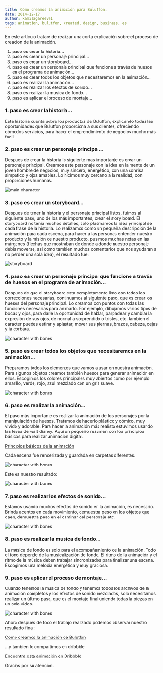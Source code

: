 ```yaml
---
title: Cómo creamos la animación para Bulutfon.
date: 2014-12-17
author: kamilagareeva1
tags: animation, bulutfon, created, design, business, es
---
```


En este artículo trataré de realizar una corta explicación sobre el proceso de creacion de la animación.

1. paso es crear la historia...
2. paso es crear un personaje principal...
3. paso es crear un storyboard...
4. paso es crear un personaje principal que funcione a través de huesos en el programa de animación...
5. paso es crear todos los objetos que necesitaremos en la animación...
6. paso es realizar la animación...
7. paso es realizar los efectos de sonido...
8. paso es realizar la musica de fondo...
9. paso es aplicar el proceso de montaje...


### 1. paso es crear la historia...

Esta historia cuenta sobre los productos de Bulutfon, explicando todas las oportunidades que Bulutfon proporciona a sus clientes, ofreciendo cómodos servicios, para hacer el emprendimiento de negocios mucho más facil.

### 2. paso es crear un personaje principal...

Despues de crear la historia lo siguiente mas importante es crear un personaje principal. Creamos este personaje con la idea en la mente de un joven hombre de negocios, muy sincero, energético, con una sonrisa simpático y ojos amables. Lo hicimos muy cercano a la realidad, con proporciones humanas.

![main character](../assets/images/articles/2014-12-17-how-we-created-bulutfon-animation/character.jpg)

### 3. paso es crear un storyboard...

Despues de tener la historia y el personaje principal listos, fuimos al siguiente paso, uno de los más importantes, crear el story board. El storyboard no tenia muchos detalles, solo plasmamos la idea principal de cada frase de la historia. Lo realizamos como un pequeña descripción de la animación para cada escena, para hacer a las personas entender nuestro producto y la misión de nuestro producto, pusimos muchas notas en las márgenes (flechas que mostraban de donde a donde nuestro personaje debía moverse, asi como tambien muchos comentarios que nos ayudaran a no perder una sola idea), el resultado fue:

![storyboard](../assets/images/articles/2014-12-17-how-we-created-bulutfon-animation/storyboard.jpg)

### 4. paso es crear un personaje principal que funcione a través de huesos en el programa de animación...

Despues de que el storyboard esta completamente listo con todas las correcciones necesarias, continuamos al siguiente paso, que es crear los huesos del personaje principal. Lo creamos con puntos con todas las funciones necesarias para animarlo. Por ejemplo, dibujamos varios tipos de bocas y ojos, para darle la oportunidad de hablar, parpadear y cambiar la expresión de sus ojos, de normal a sorprendido o tristes, etc. tambien el caracter puedes estirar y aplastar, mover sus piernas, brazos, cabeza, cejas y la corbata.

![character with bones](../assets/images/articles/2014-12-17-how-we-created-bulutfon-animation/bones.JPG)


### 5. paso es crear todos los objetos que necesitaremos en la animación...

Preparamos todos los elementos que vamos a usar en nuestra animación. Para algunos objetos creamos también huesos para generar animación en ellos. Escogimos los colores principales muy abiertos como por ejemplo amarillo, verde, rojo, azul mezclado con un gris suave.

![character with bones](../assets/images/articles/2014-12-17-how-we-created-bulutfon-animation/objects.JPG)

### 6. paso es realizar la animación...

El paso más importante es realizar la animación de los personajes por la manipulación de huesos. Tratamos de hacerlo plástico y cómico, muy vivido y adorable. Para hacer la animación más realista estuvimos usando las leyes de walt disney.
Aqui un pequeño resumen con los principios básicos para realizar animación digital.

 [Principios básicos de la animación](http://www.youtube.com/watch?v=l-KtwW6eptM )

Cada escena fue renderizada y guardada en carpetas diferentes.

![character with bones](../assets/images/articles/2014-12-17-how-we-created-bulutfon-animation/timeline.jpg)

Este es nuestro resultado:

![character with bones](../assets/images/articles/2014-12-17-how-we-created-bulutfon-animation/story.jpg)

### 7. paso es realizar los efectos de sonido...

Estamos usando muchos efectos de sonido en la animación, es necesario. Brinda acentos en cada movimiento, demuestra peso en los objetos que caen, demuestra peso en el caminar del personaje etc.

![character with bones](/assets/images/articles/2014-12-17-how-we-created-bulutfon-animation/voice.jpg)

### 8. paso es realizar la musica de fondo...

La música de fondo es solo para el acompañamiento de la animación. Todo el tono depende de la musicalización de fondo. El ritmo de la animación y el ritmo de la música deben trabajar sincronizados para finalizar una escena. Escogimos una melodía energética y muy graciosa.

### 9. paso es aplicar el proceso de montaje...

Cuando tenemos la música de fondo y tenemos todos los archivos de la animación completos y los efectos de sonido mezclados, solo necesitamos realizar un último paso, que es el montaje final uniendo todas la piezas en un solo video.

![character with bones](/assets/images/articles/2014-12-17-how-we-created-bulutfon-animation/merge.jpg)

Ahora despues de todo el trabajo realizado podemos observar nuestro resultado final:

[Como creamos la animación de Bulutfon](http://vimeo.com/102756655)

...y tambien lo compartimos en dribbble

[Encuentra esta animación en Dribbble](https://dribbble.com/shots/1676198-Bulutfon-Animation)

Gracias por su atención.